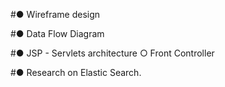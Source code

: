 #●	Wireframe design

#●	Data Flow Diagram

#●	JSP - Servlets architecture
    ○	Front Controller

#●	Research on Elastic Search.
